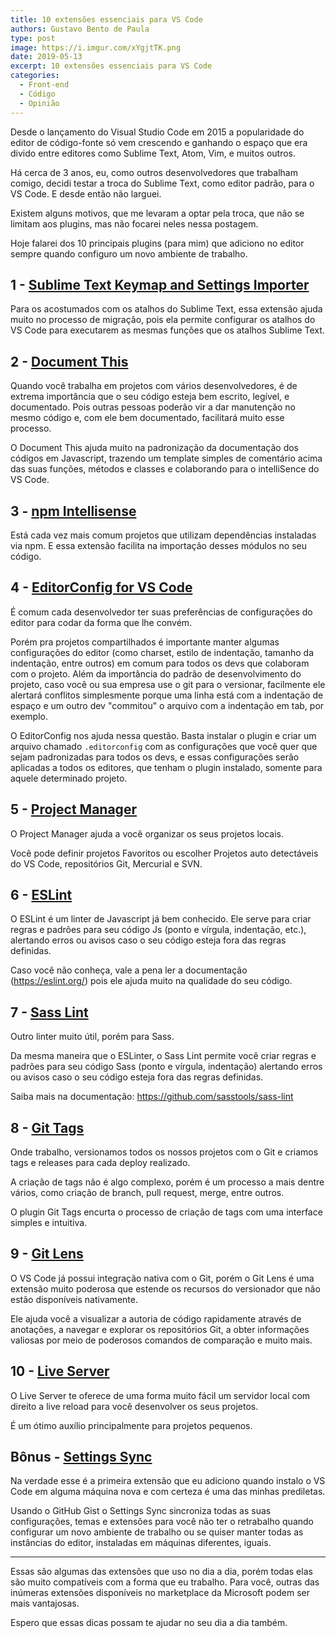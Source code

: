 ```yaml
---
title: 10 extensões essenciais para VS Code
authors: Gustavo Bento de Paula
type: post
image: https://i.imgur.com/xYgjtTK.png
date: 2019-05-13
excerpt: 10 extensões essenciais para VS Code
categories:
  - Front-end
  - Código
  - Opinião
---
```


Desde o lançamento do Visual Studio Code em 2015 a popularidade do editor de código-fonte só vem crescendo e ganhando o espaço que era divido entre editores como Sublime Text, Atom, Vim, e muitos outros.

Há cerca de 3 anos, eu, como outros desenvolvedores que trabalham comigo, decidi testar a troca do Sublime Text, como editor padrão, para o VS Code. E desde então não larguei.

Existem alguns motivos, que me levaram a optar pela troca, que não se limitam aos plugins, mas não focarei neles nessa postagem.

Hoje falarei dos 10 principais plugins (para mim) que adiciono no editor sempre quando configuro um novo ambiente de trabalho.

## 1 - [Sublime Text Keymap and Settings Importer](https://marketplace.visualstudio.com/items?itemName=ms-vscode.sublime-keybindings)

Para os acostumados com os atalhos do Sublime Text, essa extensão ajuda muito no processo de migração, pois ela permite configurar os atalhos do VS Code para executarem as mesmas funções que os atalhos Sublime Text.

## 2 - [Document This](https://marketplace.visualstudio.com/items?itemName=joelday.docthis)

Quando você trabalha em projetos com vários desenvolvedores, é de extrema importância que o seu código esteja bem escrito, legível, e documentado. Pois outras pessoas poderão vir a dar manutenção no mesmo código e, com ele bem documentado, facilitará muito esse processo.

O Document This ajuda muito na padronização da documentação dos códigos em Javascript, trazendo um template simples de comentário acima das suas funções, métodos e classes e colaborando para o intelliSence do VS Code.

## 3 - [npm Intellisense](https://marketplace.visualstudio.com/items?itemName=christian-kohler.npm-intellisense)

Está cada vez mais comum projetos que utilizam dependências instaladas via npm. E essa extensão facilita na importação desses módulos no seu código.

## 4 - [EditorConfig for VS Code](https://marketplace.visualstudio.com/items?itemName=EditorConfig.EditorConfig)

É comum cada desenvolvedor ter suas preferências de configurações do editor para codar da forma que lhe convém.

Porém pra projetos compartilhados é importante manter algumas configurações do editor (como charset, estilo de indentação, tamanho da indentação, entre outros) em comum para todos os devs que colaboram com o projeto. Além da importância do padrão de desenvolvimento do projeto, caso você ou sua empresa use o git para o versionar, facilmente ele alertará conflitos simplesmente porque uma linha está com a indentação de espaço e um outro dev "commitou" o arquivo com a indentação em tab, por exemplo.

O EditorConfig nos ajuda nessa questão. Basta instalar o plugin e criar um arquivo chamado `.editorconfig` com as configurações que você quer que sejam padronizadas para todos os devs,  e essas configurações serão aplicadas a todos os editores, que tenham o plugin instalado, somente para aquele determinado projeto.

## 5 - [Project Manager](https://marketplace.visualstudio.com/items?itemName=alefragnani.project-manager)

O Project Manager ajuda a você organizar os seus projetos locais.

Você pode definir projetos Favoritos ou escolher Projetos auto detectáveis do VS Code, repositórios Git, Mercurial e SVN.

## 6 - [ESLint](https://marketplace.visualstudio.com/items?itemName=dbaeumer.vscode-eslint)

O ESLint é um linter de Javascript já bem conhecido. Ele serve para criar regras e padrões para seu código Js (ponto e vírgula, indentação, etc.), alertando erros ou avisos caso o seu código esteja fora das regras definidas.

Caso você não conheça, vale a pena ler a documentação (https://eslint.org/) pois ele ajuda muito na qualidade do seu código.

## 7 - [Sass Lint](https://marketplace.visualstudio.com/items?itemName=glen-84.sass-lint)

Outro linter muito útil, porém para Sass.

Da mesma maneira que o ESLinter, o Sass Lint permite você criar regras e padrões para seu código Sass (ponto e vírgula, indentação) alertando erros ou avisos caso o seu código esteja fora das regras definidas.

Saiba mais na documentação: https://github.com/sasstools/sass-lint

## 8 - [Git Tags](https://marketplace.visualstudio.com/items?itemName=howardzuo.vscode-git-tags)

Onde trabalho, versionamos todos os nossos projetos com o Git e criamos tags e releases para cada deploy realizado.

A criação de tags não é algo complexo, porém é um processo a mais dentre vários, como criação de branch, pull request, merge, entre outros.

O plugin Git Tags encurta o processo de criação de tags com uma interface simples e intuitiva.

## 9 - [Git Lens](https://marketplace.visualstudio.com/items?itemName=eamodio.gitlens)

O VS Code já possui integração nativa com o Git, porém o Git Lens é uma extensão muito poderosa que estende os recursos do versionador que não estão disponíveis nativamente.

Ele ajuda você a visualizar a autoria de código rapidamente através de anotações, a navegar e explorar os repositórios Git, a obter informações valiosas por meio de poderosos comandos de comparação e muito mais.

## 10 - [Live Server](https://marketplace.visualstudio.com/items?itemName=ritwickdey.LiveServer)

O Live Server te oferece de uma forma muito fácil um servidor local com direito a live reload para você desenvolver os seus projetos.

É um ótimo auxílio principalmente para projetos pequenos.

## Bônus - [Settings Sync](https://marketplace.visualstudio.com/items?itemName=Shan.code-settings-sync)

Na verdade esse é a primeira extensão que eu adiciono quando instalo o VS Code em alguma máquina nova e com certeza é uma das minhas prediletas.

Usando o GitHub Gist o Settings Sync sincroniza todas as suas configurações, temas e extensões para você não ter o retrabalho quando configurar um novo ambiente de trabalho ou se quiser manter todas as instâncias do editor, instaladas em máquinas diferentes, iguais.

---

Essas são algumas das extensões que uso no dia a dia, porém todas elas são muito compatíveis com a forma que eu trabalho. Para você, outras das inúmeras extensões disponíveis no marketplace da Microsoft podem ser mais vantajosas.

Espero que essas dicas possam te ajudar no seu dia a dia também.
